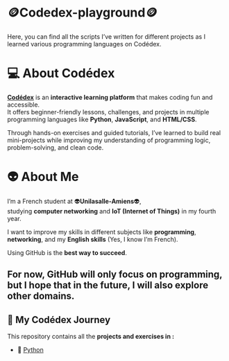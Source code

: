 # 🪙Codedex-playground🪙

Here, you can find all the scripts I’ve written for different projects as I learned various programming languages on Codédex.

# 💻 About Codédex

[**Codédex**](https://www.codedex.io/) is an **interactive learning platform** that makes coding fun and accessible.  
It offers beginner-friendly lessons, challenges, and projects in multiple programming languages like **Python**, **JavaScript**, and **HTML/CSS**.

Through hands-on exercises and guided tutorials, I’ve learned to build real mini-projects while improving my understanding of programming logic, problem-solving, and clean code.

# 👽 About Me
I’m a French student at 👽**Unilasalle-Amiens**👽,  
studying **computer networking** and **IoT (Internet of Things)** in my fourth year.

I want to improve my skills in different subjects like **programming**, **networking**, and my **English skills** (Yes, I know I’m French).  

Using GitHub is the **best way to succeed**.  

For now, GitHub will only focus on **programming**, but I hope that in the future, I will also explore other domains.
---

## 🚀 My Codédex Journey

This repository contains all the **projects and exercises in :**
- 🐍 [Python](./python)
